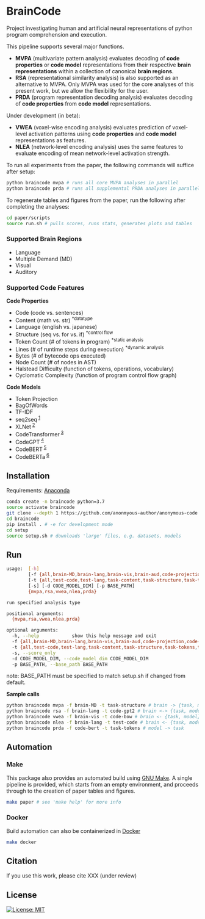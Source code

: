 # BrainCode

Project investigating human and artificial neural representations of python program comprehension and execution.

This pipeline supports several major functions.

-   **MVPA** (multivariate pattern analysis) evaluates decoding of **code properties** or **code model** representations from their respective **brain representations** within a collection of canonical **brain regions**.
-   **RSA** (representational similarity analysis) is also supported as an alternative to MVPA. Only MVPA was used for the core analyses of this present work, but we allow the flexibility for the user.
-   **PRDA** (program representation decoding analysis) evaluates decoding of **code properties** from **code model** representations.

Under development (in beta):

-   **VWEA** (voxel-wise encoding analysis) evaluates prediction of voxel-level activation patterns using **code properties** and **code model** representations as features.
-   **NLEA** (network-level encoding analysis) uses the same features to evaluate encoding of mean network-level activation strength.

To run all experiments from the paper, the following commands will suffice after setup:

```bash
python braincode mvpa # runs all core MVPA analyses in parallel
python braincode prda # runs all supplemental PRDA analyses in parallel
```

To regenerate tables and figures from the paper, run the following after completing the analyses:

```bash
cd paper/scripts
source run.sh # pulls scores, runs stats, generates plots and tables
```

### Supported Brain Regions

-   Language
-   Multiple Demand (MD)
-   Visual
-   Auditory

### Supported Code Features

**Code Properties**

-   Code (code vs. sentences)
-   Content (math vs. str) <sup>\*datatype</sup>
-   Language (english vs. japanese)
-   Structure (seq vs. for vs. if) <sup>\*control flow</sup>
-   Token Count (# of tokens in program) <sup>\*static analysis</sup>
-   Lines (# of runtime steps during execution) <sup>\*dynamic analysis</sup>
-   Bytes (# of bytecode ops executed)
-   Node Count (# of nodes in AST)
-   Halstead Difficulty (function of tokens, operations, vocabulary)
-   Cyclomatic Complexity (function of program control flow graph)

**Code Models**

-   Token Projection
-   BagOfWords
-   TF-IDF
-   seq2seq<sup> [1](https://github.com/IBM/pytorch-seq2seq)</sup>
-   XLNet<sup> [2](https://arxiv.org/pdf/1906.08237.pdf)</sup>
-   CodeTransformer<sup> [3](https://arxiv.org/pdf/2103.11318.pdf)</sup>
-   CodeGPT<sup> [4](https://huggingface.co/microsoft/CodeGPT-small-py)</sup>
-   CodeBERT<sup> [5](https://arxiv.org/pdf/2002.08155.pdf)</sup>
-   CodeBERTa<sup> [6](https://huggingface.co/huggingface/CodeBERTa-small-v1)</sup>

## Installation

Requirements: [Anaconda](https://conda.io/projects/conda/en/latest/user-guide/install/index.html)

```bash
conda create -n braincode python=3.7
source activate braincode
git clone --depth 1 https://github.com/anonmyous-author/anonymous-code
cd braincode
pip install . # -e for development mode
cd setup
source setup.sh # downloads 'large' files, e.g. datasets, models
```

## Run

```bash
usage:  [-h]
        [-f {all,brain-MD,brain-lang,brain-vis,brain-aud,code-projection,code-bow,code-tfidf,code-seq2seq,code-xlnet,code-bert,code-gpt2,code-transformer,code-roberta,brain-MD+lang,brain-MD+vis,brain-lang+vis}]
        [-t {all,test-code,test-lang,task-content,task-structure,task-tokens,task-lines,task-nodes,task-bytes,task-halstead,task-cyclomatic,code-projection,code-bow,code-tfidf,code-seq2seq,code-xlnet,code-bert,code-gpt2,code-transformer,code-roberta}]
        [-s] [-d CODE_MODEL_DIM] [-p BASE_PATH]
        {mvpa,rsa,vwea,nlea,prda}

run specified analysis type

positional arguments:
  {mvpa,rsa,vwea,nlea,prda}

optional arguments:
  -h, --help            show this help message and exit
  -f {all,brain-MD,brain-lang,brain-vis,brain-aud,code-projection,code-bow,code-tfidf,code-seq2seq,code-xlnet,code-bert,code-gpt2,code-transformer,code-roberta,brain-MD+lang,brain-MD+vis,brain-lang+vis}, --feature {all,brain-MD,brain-lang,brain-vis,brain-aud,code-projection,code-bow,code-tfidf,code-seq2seq,code-xlnet,code-bert,code-gpt2,code-transformer,code-roberta,brain-MD+lang,brain-MD+vis,brain-lang+vis}
  -t {all,test-code,test-lang,task-content,task-structure,task-tokens,task-lines,task-nodes,task-bytes,task-halstead,task-cyclomatic,code-projection,code-bow,code-tfidf,code-seq2seq,code-xlnet,code-bert,code-gpt2,code-transformer,code-roberta}, --target {all,test-code,test-lang,task-content,task-structure,task-tokens,task-lines,task-nodes,task-bytes,task-halstead,task-cyclomatic,code-projection,code-bow,code-tfidf,code-seq2seq,code-xlnet,code-bert,code-gpt2,code-transformer,code-roberta}
  -s, --score_only
  -d CODE_MODEL_DIM, --code_model_dim CODE_MODEL_DIM
  -p BASE_PATH, --base_path BASE_PATH
```

note: BASE_PATH must be specified to match setup.sh if changed from default.

**Sample calls**

```bash
python braincode mvpa -f brain-MD -t task-structure # brain -> {task, model}
python braincode rsa -f brain-lang -t code-gpt2 # brain <-> {task, model}
python braincode vwea -f brain-vis -t code-bow # brain <- {task, model}
python braincode nlea -f brain-lang -t test-code # brain <- {task, model}
python braincode prda -f code-bert -t task-tokens # model -> task
```

## Automation

### Make

This package also provides an automated build using [GNU Make](https://www.gnu.org/software/make/manual/make.html). A single pipeline is provided, which starts from an empty environment, and proceeds through to the creation of paper tables and figures.

```bash
make paper # see 'make help' for more info
```

### Docker

Build automation can also be containerized in [Docker](https://hub.docker.com/)

```bash
make docker
```

## Citation

If you use this work, please cite XXX (under review)

## License

[![License: MIT](https://img.shields.io/badge/License-MIT-blue.svg)](https://opensource.org/licenses/MIT)
